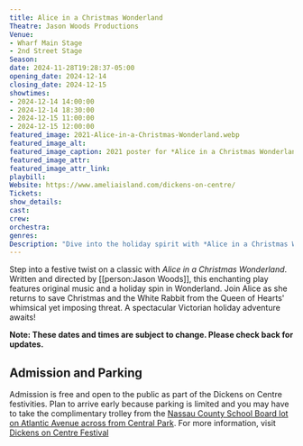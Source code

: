 ```yaml
---
title: Alice in a Christmas Wonderland
Theatre: Jason Woods Productions
Venue: 
- Wharf Main Stage
- 2nd Street Stage
Season: 
date: 2024-11-28T19:28:37-05:00
opening_date: 2024-12-14
closing_date: 2024-12-15
showtimes:
- 2024-12-14 14:00:00
- 2024-12-14 18:30:00
- 2024-12-15 11:00:00
- 2024-12-15 12:00:00
featured_image: 2021-Alice-in-a-Christmas-Wonderland.webp
featured_image_alt: 
featured_image_caption: 2021 poster for *Alice in a Christmas Wonderland*
featured_image_attr: 
featured_image_attr_link: 
playbill:
Website: https://www.ameliaisland.com/dickens-on-centre/
Tickets: 
show_details: 
cast:
crew:
orchestra:
genres: 
Description: "Dive into the holiday spirit with *Alice in a Christmas Wonderland*, a whimsical musical by Jason Woods. Experience the magic of Wonderland in a Christmas twist where Alice races to save the season. Perfect for family holiday entertainment!"
---
```

Step into a festive twist on a classic with *Alice in a Christmas Wonderland*. Written and directed by [[person:Jason Woods]], this enchanting play features original music and a holiday spin in Wonderland. Join Alice as she returns to save Christmas and the White Rabbit from the Queen of Hearts' whimsical yet imposing threat. A spectacular Victorian holiday adventure awaits!

**Note: These dates and times are subject to change. Please check back for updates.**

## Admission and Parking
Admission is free and open to the public as part of the Dickens on Centre festivities. Plan to arrive early because parking is limited and you may have to take the complimentary trolley from the [Nassau County School Board lot on Atlantic Avenue across from Central Park](https://maps.app.goo.gl/hxXKgKmH32gnr92E8). For more information, visit [Dickens on Centre Festival](https://www.ameliaisland.com/dickens-on-centre/)